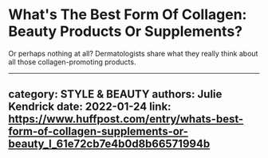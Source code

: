 # What's The Best Form Of Collagen: Beauty Products Or Supplements?

Or perhaps nothing at all? Dermatologists share what they really think about all those collagen-promoting products.

---
category: STYLE & BEAUTY
authors: Julie Kendrick
date: 2022-01-24
link: https://www.huffpost.com/entry/whats-best-form-of-collagen-supplements-or-beauty_l_61e72cb7e4b0d8b66571994b
---
